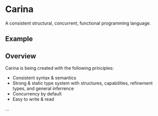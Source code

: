 # Carina

A consistent structural, concurrent, functional programming language.

## Example

## Overview

Carina is being created with the following principles:

- Consistent syntax & semantics
- Strong & static type system with structures, capabilities, refinement types, and general inferrence
- Concurrency by default
- Easy to write & read

...

